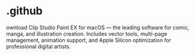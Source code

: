 # .github
ownload Clip Studio Paint EX for macOS — the leading software for comic, manga, and illustration creation. Includes vector tools, multi-page management, animation support, and Apple Silicon optimization for professional digital artists.
